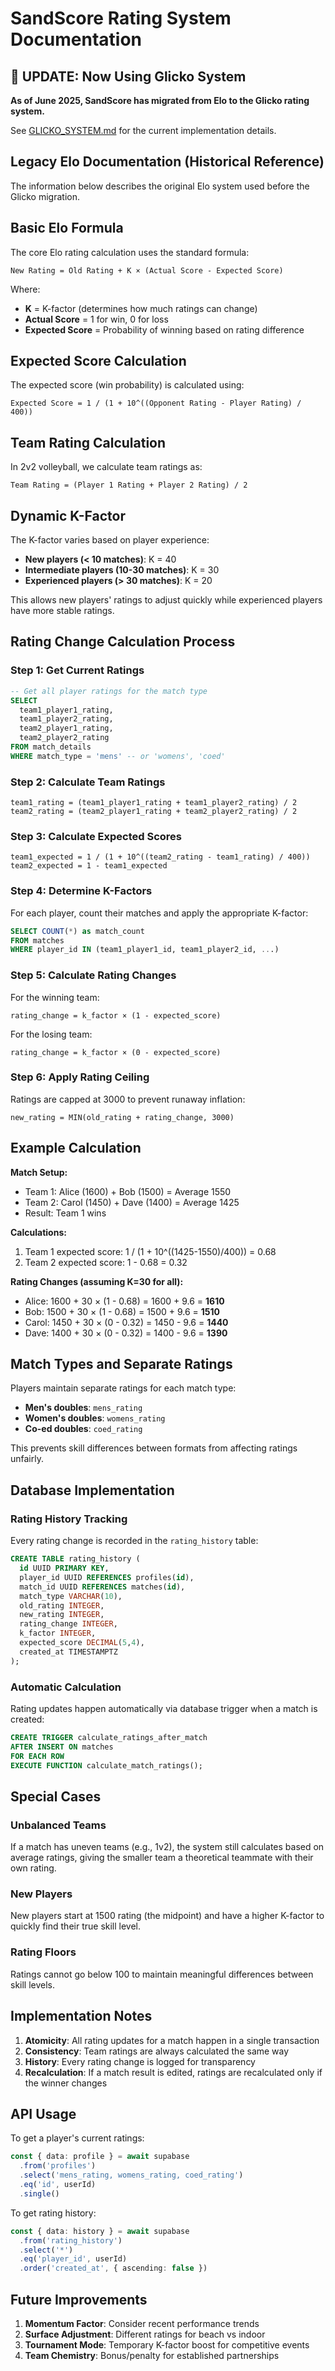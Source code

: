 # SandScore Rating System Documentation

## 🚨 UPDATE: Now Using Glicko System
**As of June 2025, SandScore has migrated from Elo to the Glicko rating system.** 

See [GLICKO_SYSTEM.md](./GLICKO_SYSTEM.md) for the current implementation details.

## Legacy Elo Documentation (Historical Reference)
The information below describes the original Elo system used before the Glicko migration.

## Basic Elo Formula
The core Elo rating calculation uses the standard formula:

```
New Rating = Old Rating + K × (Actual Score - Expected Score)
```

Where:
- **K** = K-factor (determines how much ratings can change)
- **Actual Score** = 1 for win, 0 for loss
- **Expected Score** = Probability of winning based on rating difference

## Expected Score Calculation
The expected score (win probability) is calculated using:

```
Expected Score = 1 / (1 + 10^((Opponent Rating - Player Rating) / 400))
```

## Team Rating Calculation
In 2v2 volleyball, we calculate team ratings as:

```
Team Rating = (Player 1 Rating + Player 2 Rating) / 2
```

## Dynamic K-Factor
The K-factor varies based on player experience:

- **New players (< 10 matches)**: K = 40
- **Intermediate players (10-30 matches)**: K = 30  
- **Experienced players (> 30 matches)**: K = 20

This allows new players' ratings to adjust quickly while experienced players have more stable ratings.

## Rating Change Calculation Process

### Step 1: Get Current Ratings
```sql
-- Get all player ratings for the match type
SELECT 
  team1_player1_rating,
  team1_player2_rating,
  team2_player1_rating,
  team2_player2_rating
FROM match_details
WHERE match_type = 'mens' -- or 'womens', 'coed'
```

### Step 2: Calculate Team Ratings
```
team1_rating = (team1_player1_rating + team1_player2_rating) / 2
team2_rating = (team2_player1_rating + team2_player2_rating) / 2
```

### Step 3: Calculate Expected Scores
```
team1_expected = 1 / (1 + 10^((team2_rating - team1_rating) / 400))
team2_expected = 1 - team1_expected
```

### Step 4: Determine K-Factors
For each player, count their matches and apply the appropriate K-factor:
```sql
SELECT COUNT(*) as match_count
FROM matches
WHERE player_id IN (team1_player1_id, team1_player2_id, ...)
```

### Step 5: Calculate Rating Changes
For the winning team:
```
rating_change = k_factor × (1 - expected_score)
```

For the losing team:
```
rating_change = k_factor × (0 - expected_score)
```

### Step 6: Apply Rating Ceiling
Ratings are capped at 3000 to prevent runaway inflation:
```
new_rating = MIN(old_rating + rating_change, 3000)
```

## Example Calculation

**Match Setup:**
- Team 1: Alice (1600) + Bob (1500) = Average 1550
- Team 2: Carol (1450) + Dave (1400) = Average 1425
- Result: Team 1 wins

**Calculations:**
1. Team 1 expected score: 1 / (1 + 10^((1425-1550)/400)) = 0.68
2. Team 2 expected score: 1 - 0.68 = 0.32

**Rating Changes (assuming K=30 for all):**
- Alice: 1600 + 30 × (1 - 0.68) = 1600 + 9.6 = **1610**
- Bob: 1500 + 30 × (1 - 0.68) = 1500 + 9.6 = **1510**
- Carol: 1450 + 30 × (0 - 0.32) = 1450 - 9.6 = **1440**
- Dave: 1400 + 30 × (0 - 0.32) = 1400 - 9.6 = **1390**

## Match Types and Separate Ratings
Players maintain separate ratings for each match type:
- **Men's doubles**: `mens_rating`
- **Women's doubles**: `womens_rating`
- **Co-ed doubles**: `coed_rating`

This prevents skill differences between formats from affecting ratings unfairly.

## Database Implementation

### Rating History Tracking
Every rating change is recorded in the `rating_history` table:
```sql
CREATE TABLE rating_history (
  id UUID PRIMARY KEY,
  player_id UUID REFERENCES profiles(id),
  match_id UUID REFERENCES matches(id),
  match_type VARCHAR(10),
  old_rating INTEGER,
  new_rating INTEGER,
  rating_change INTEGER,
  k_factor INTEGER,
  expected_score DECIMAL(5,4),
  created_at TIMESTAMPTZ
);
```

### Automatic Calculation
Rating updates happen automatically via database trigger when a match is created:
```sql
CREATE TRIGGER calculate_ratings_after_match
AFTER INSERT ON matches
FOR EACH ROW
EXECUTE FUNCTION calculate_match_ratings();
```

## Special Cases

### Unbalanced Teams
If a match has uneven teams (e.g., 1v2), the system still calculates based on average ratings, giving the smaller team a theoretical teammate with their own rating.

### New Players
New players start at 1500 rating (the midpoint) and have a higher K-factor to quickly find their true skill level.

### Rating Floors
Ratings cannot go below 100 to maintain meaningful differences between skill levels.

## Implementation Notes

1. **Atomicity**: All rating updates for a match happen in a single transaction
2. **Consistency**: Team ratings are always calculated the same way
3. **History**: Every rating change is logged for transparency
4. **Recalculation**: If a match result is edited, ratings are recalculated only if the winner changes

## API Usage

To get a player's current ratings:
```typescript
const { data: profile } = await supabase
  .from('profiles')
  .select('mens_rating, womens_rating, coed_rating')
  .eq('id', userId)
  .single()
```

To get rating history:
```typescript
const { data: history } = await supabase
  .from('rating_history')
  .select('*')
  .eq('player_id', userId)
  .order('created_at', { ascending: false })
```

## Future Improvements

1. **Momentum Factor**: Consider recent performance trends
2. **Surface Adjustment**: Different ratings for beach vs indoor
3. **Tournament Mode**: Temporary K-factor boost for competitive events
4. **Team Chemistry**: Bonus/penalty for established partnerships